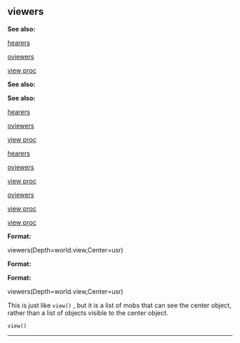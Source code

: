 

 viewers
---------




**See also:** 


[hearers](#/proc/hearers) 

[oviewers](#/proc/oviewers) 

[view proc](#/proc/view) 





**See also:** 

**See also:**

[hearers](#/proc/hearers) 

[oviewers](#/proc/oviewers) 

[view proc](#/proc/view) 



[hearers](#/proc/hearers)

[oviewers](#/proc/oviewers) 

[view proc](#/proc/view) 


[oviewers](#/proc/oviewers)

[view proc](#/proc/view) 

[view proc](#/proc/view)


**Format:** 


 viewers(Depth=world.view,Center=usr)
 


**Format:** 

**Format:**

 viewers(Depth=world.view,Center=usr)


 This is just like
 `view()` 
 , but it is a list of mobs that can
see the center object, rather than a list of objects visible to the center
object.



`view()`


---



